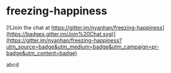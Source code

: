 # freezing-happiness

[![Join the chat at https://gitter.im/nyanhan/freezing-happiness](https://badges.gitter.im/Join%20Chat.svg)](https://gitter.im/nyanhan/freezing-happiness?utm_source=badge&utm_medium=badge&utm_campaign=pr-badge&utm_content=badge)

abcd